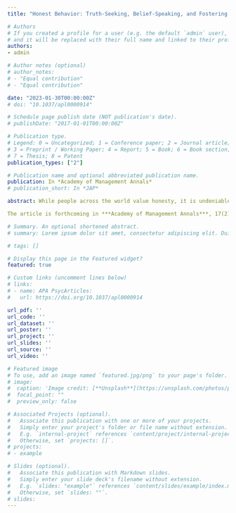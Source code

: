```yaml
---
title: "Honest Behavior: Truth-Seeking, Belief-Speaking, and Fostering Understanding of the Truth in Others. "

# Authors
# If you created a profile for a user (e.g. the default `admin` user), write the username (folder name) here 
# and it will be replaced with their full name and linked to their profile.
authors:
- admin

# Author notes (optional)
# author_notes:
# - "Equal contribution"
# - "Equal contribution"

date: "2023-01-30T00:00:00Z"
# doi: "10.1037/apl0000914"

# Schedule page publish date (NOT publication's date).
# publishDate: "2017-01-01T00:00:00Z"

# Publication type.
# Legend: 0 = Uncategorized; 1 = Conference paper; 2 = Journal article;
# 3 = Preprint / Working Paper; 4 = Report; 5 = Book; 6 = Book section;
# 7 = Thesis; 8 = Patent
publication_types: ["2"]

# Publication name and optional abbreviated publication name.
publication: In *Academy of Management Annals*
# publication_short: In *JAP*

abstract: While people across the world value honesty, it is undeniable that it can sometimes pay to be dishonest. This tension leads people to engage in complex behaviors that stretch the boundaries of honesty. Such behaviors include strategically avoiding information, dodging questions, omitting information, and making true but misleading statements. Though not lies per se, these are nonetheless deviations from honesty that have serious interpersonal, organizational, and societal costs. Based on a systematic review of 169 empirical research articles in the fields of management, organizational behavior, applied psychology, and business ethics, we develop a new multidimensional framework of honesty that highlights how honesty encompasses more than the absence of lies—it has relational elements (e.g., fostering an accurate understanding in others through what we disclose and how we communicate) and intellectual elements (e.g., evaluating information for accuracy, searching for accurate information, and updating our beliefs accordingly). By acknowledging that honesty is not limited to the moment when a person utters a clear lie or a full truth, and that there are multiple stages to enacting honesty, we emphasize the shared responsibility that all parties involved in communication have for seeking out and communicating truthful information.

The article is forthcoming in ***Academy of Management Annals***, 17(2)

# Summary. An optional shortened abstract.
# summary: Lorem ipsum dolor sit amet, consectetur adipiscing elit. Duis posuere tellus ac convallis placerat. Proin tincidunt magna sed ex sollicitudin condimentum.

# tags: []

# Display this page in the Featured widget?
featured: true

# Custom links (uncomment lines below)
# links:
# - name: APA PsycArticles:
#   url: https://doi.org/10.1037/apl0000914

url_pdf: ''
url_code: ''
url_dataset: ''
url_poster: ''
url_project: ''
url_slides: ''
url_source: ''
url_video: ''

# Featured image
# To use, add an image named `featured.jpg/png` to your page's folder. 
# image:
#  caption: 'Image credit: [**Unsplash**](https://unsplash.com/photos/pLCdAaMFLTE)'
#  focal_point: ""
#  preview_only: false

# Associated Projects (optional).
#   Associate this publication with one or more of your projects.
#   Simply enter your project's folder or file name without extension.
#   E.g. `internal-project` references `content/project/internal-project/index.md`.
#   Otherwise, set `projects: []`.
# projects:
# - example

# Slides (optional).
#   Associate this publication with Markdown slides.
#   Simply enter your slide deck's filename without extension.
#   E.g. `slides: "example"` references `content/slides/example/index.md`.
#   Otherwise, set `slides: ""`.
# slides: 
---
```

